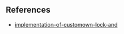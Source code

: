 ##




## References
* [implementation-of-customown-lock-and](https://www.javamadesoeasy.com/2015/03/implementation-of-customown-lock-and.html)